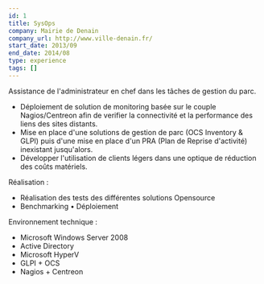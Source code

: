 ```yaml
---
id: 1
title: SysOps
company: Mairie de Denain
company_url: http://www.ville-denain.fr/
start_date: 2013/09
end_date: 2014/08
type: experience
tags: []
---
```


Assistance de l'administrateur en chef dans les tâches de gestion du parc.

- Déploiement de solution de monitoring basée sur le couple Nagios/Centreon afin de verifier la connectivité et la performance des liens des sites distants.
- Mise en place d'une solutions de gestion de parc (OCS Inventory &amp; GLPI) puis d'une mise en place d'un PRA (Plan de Reprise d'activité) inexistant jusqu'alors.
- Développer l'utilisation de clients légers dans une optique de réduction des coûts matériels.

Réalisation :

- Réalisation des tests des différentes solutions Opensource
- Benchmarking • Déploiement

Environnement technique :

- Microsoft Windows Server 2008
- Active Directory
- Microsoft HyperV
- GLPI + OCS
- Nagios + Centreon

